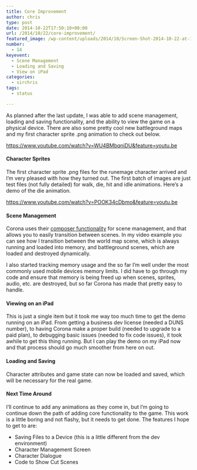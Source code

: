 ```yaml
---
title: Core Improvement
author: chris
type: post
date: 2014-10-22T17:50:10+00:00
url: /2014/10/22/core-improvement/
featured_image: /wp-content/uploads/2014/10/Screen-Shot-2014-10-22-at-1.48.20-PM.png
number:
  - 14
keyevent:
  - Scene Management
  - Loading and Saving
  - View on iPad
categories:
  - sirchris
tags:
  - status

---
```

As planned after the last update, I was able to add scene management, loading and saving functionality, and the ability to view the game on a physical device. There are also some pretty cool new battleground maps and my first character sprite .png animation to check out below.
<!--more-->

https://www.youtube.com/watch?v=WU4BMbqniDU&feature=youtu.be

#### Character Sprites

The first character sprite .png files for the runemage character arrived and I&#8217;m very pleased with how they turned out. The first batch of images are just test files (not fully detailed) for walk, die, hit and idle animations. Here&#8217;s a demo of the die animation.

https://www.youtube.com/watch?v=POOK34cDbmo&feature=youtu.be

#### Scene Management

Corona uses their [composer functionality][1] for scene management, and that allows you to easily transition between scenes. In my video example you can see how I transition between the world map scene, which is always running and loaded into memory, and battleground scenes, which are loaded and destroyed dynamically.

I also started tracking memory usage and the so far I&#8217;m well under the most commonly used mobile devices memory limits. I did have to go through my code and ensure that memory is being freed up when scenes, sprites, audio, etc. are destroyed, but so far Corona has made that pretty easy to handle.

#### Viewing on an iPad

This is just a single item but it took me way too much time to get the demo running on an iPad. From getting a business dev license (needed a DUNS number), to having Corona make a proper build (needed to upgrade to a paid plan), to debugging basic issues (needed to fix code issues), it took awhile to get this thing running. But I can play the demo on my iPad now and that process should go much smoother from here on out.

#### Loading and Saving

Character attributes and game state can now be loaded and saved, which will be necessary for the real game.

#### Next Time Around

I&#8217;ll continue to add any animations as they come in, but I&#8217;m going to continue down the path of adding core functionality to the game. This work is a little boring and not flashy, but it needs to get done. The features I hope to get to are:

  * Saving Files to a Device (this is a little different from the dev environment)
  * Character Management Screen
  * Character Dialogue
  * Code to Show Cut Scenes

 [1]: http://docs.coronalabs.com/api/library/composer/index.html